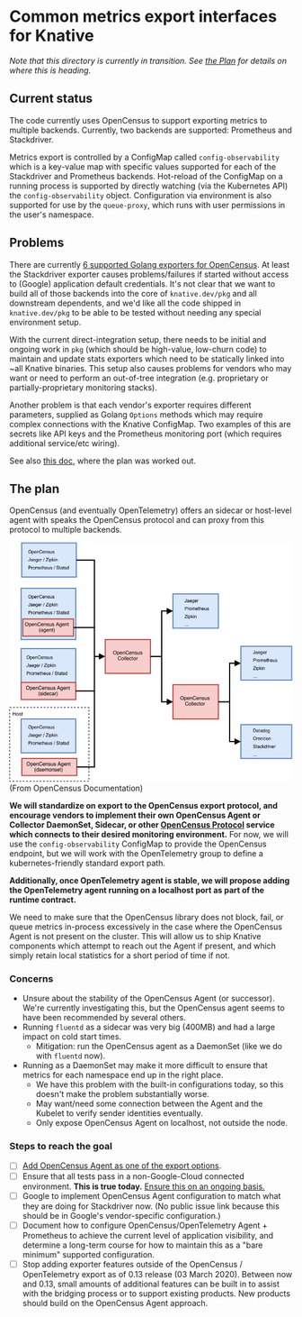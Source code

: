 # Common metrics export interfaces for Knative

_Note that this directory is currently in transition. See [the Plan](#the-plan)
for details on where this is heading._

## Current status

The code currently uses OpenCensus to support exporting metrics to multiple
backends. Currently, two backends are supported: Prometheus and Stackdriver.

Metrics export is controlled by a ConfigMap called `config-observability` which
is a key-value map with specific values supported for each of the Stackdriver
and Prometheus backends. Hot-reload of the ConfigMap on a running process is
supported by directly watching (via the Kubernetes API) the
`config-observability` object. Configuration via environment is also supported
for use by the `queue-proxy`, which runs with user permissions in the user's
namespace.

## Problems

There are currently
[6 supported Golang exporters for OpenCensus](https://opencensus.io/exporters/supported-exporters/go/).
At least the Stackdriver exporter causes problems/failures if started without
access to (Google) application default credentials. It's not clear that we want
to build all of those backends into the core of `knative.dev/pkg` and all
downstream dependents, and we'd like all the code shipped in `knative.dev/pkg`
to be able to be tested without needing any special environment setup.

With the current direct-integration setup, there needs to be initial and ongoing
work in `pkg` (which should be high-value, low-churn code) to maintain and
update stats exporters which need to be statically linked into ~all Knative
binaries. This setup also causes problems for vendors who may want or need to
perform an out-of-tree integration (e.g. proprietary or partially-proprietary
monitoring stacks).

Another problem is that each vendor's exporter requires different parameters,
supplied as Golang `Options` methods which may require complex connections with
the Knative ConfigMap. Two examples of this are secrets like API keys and the
Prometheus monitoring port (which requires additional service/etc wiring).

See also
[this doc](https://docs.google.com/document/d/1t-aov3XrhobjCKW4kwScY44QAoahiwxoyXXFtZyL8jw/edit),
where the plan was worked out.

## The plan

OpenCensus (and eventually OpenTelemetry) offers an sidecar or host-level agent
with speaks the OpenCensus protocol and can proxy from this protocol to multiple
backends.

![OpenCensus Agent configuration](https://github.com/census-instrumentation/opencensus-service/raw/master/images/opencensus-service-deployment-models.png)
(From OpenCensus Documentation)

**We will standardize on export to the OpenCensus export protocol, and encourage
vendors to implement their own OpenCensus Agent or Collector DaemonSet, Sidecar,
or other
[OpenCensus Protocol](https://github.com/census-instrumentation/opencensus-proto/tree/master/src/opencensus/proto/agent)
service which connects to their desired monitoring environment.** For now, we
will use the `config-observability` ConfigMap to provide the OpenCensus
endpoint, but we will work with the OpenTelemetry group to define a
kubernetes-friendly standard export path.

**Additionally, once OpenTelemetry agent is stable, we will propose adding the
OpenTelemetry agent running on a localhost port as part of the runtime
contract.**

We need to make sure that the OpenCensus library does not block, fail, or queue
metrics in-process excessively in the case where the OpenCensus Agent is not
present on the cluster. This will allow us to ship Knative components which
attempt to reach out the Agent if present, and which simply retain local
statistics for a short period of time if not.

### Concerns

- Unsure about the stability of the OpenCensus Agent (or successor). We're
  currently investigating this, but the OpenCensus agent seems to have been
  recommended by several others.
- Running `fluentd` as a sidecar was very big (400MB) and had a large impact on
  cold start times.
  - Mitigation: run the OpenCensus agent as a DaemonSet (like we do with
    `fluentd` now).
- Running as a DaemonSet may make it more difficult to ensure that metrics for
  each namespace end up in the right place.
  - We have this problem with the built-in configurations today, so this doesn't
    make the problem substantially worse.
  - May want/need some connection between the Agent and the Kubelet to verify
    sender identities eventually.
  - Only expose OpenCensus Agent on localhost, not outside the node.

### Steps to reach the goal

- [ ] [Add OpenCensus Agent as one of the export options](https://github.com/knative/pkg/issues/955).
- [ ] Ensure that all tests pass in a non-Google-Cloud connected environment.
      **This is true today.**
      [Ensure this on an ongoing basis.](https://github.com/knative/pkg/issues/957)
- [ ] Google to implement OpenCensus Agent configuration to match what they are
      doing for Stackdriver now. (No public issue link because this should be
      in Google's vendor-specific configuration.)
- [ ] Document how to configure OpenCensus/OpenTelemetry Agent + Prometheus to
      achieve the current level of application visibility, and determine a
      long-term course for how to maintain this as a "bare minimum" supported
      configuration.
- [ ] Stop adding exporter features outside of the OpenCensus / OpenTelemetry
      export as of 0.13 release (03 March 2020). Between now and 0.13, small
      amounts of additional features can be built in to assist with the bridging
      process or to support existing products. New products should build on the
      OpenCensus Agent approach.
